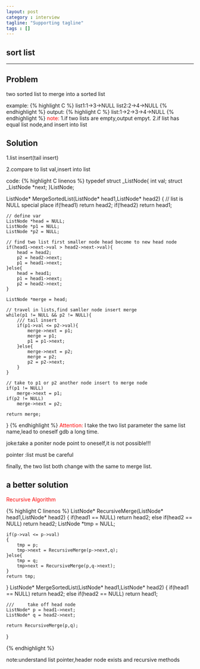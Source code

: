 ```yaml
---
layout: post
category : interview
tagline: "Supporting tagline"
tags : []
---
```

sort list
---
<!--more-->
---


## Problem
two sorted list to merge into a sorted list

example:
{% highlight C %}
list1:1->3->NULL
list2:2->4->NULL
{% endhighlight %}
output:
{% highlight C %}
list:1->2->3->4->NULL
{% endhighlight %}
<font color="red">note:</font>
1.if two lists are empty,output empyt.
2.if list has equal list  node,and insert into list

## Solution
1.list insert(tail insert)

2.compare to list val,insert into list

code:
{% highlight C linenos %}
typedef struct _ListNode{
	int		val;
	struct _ListNode *next;
}ListNode;

ListNode* MergeSortedList(ListNode* head1,ListNode* head2)
{
	// list is NULL special place
	if(!head1)
		return head2;
	if(!head2)
		return head1;

	// define var
	ListNode *head = NULL;
	ListNode *p1 = NULL;
	ListNode *p2 = NULL;

	// find two list first smaller node head become to new head node
	if(head1->next->val > head2->next->val){
		head = head2;
		p2 = head2->next;
		p1 = head1->next;
	}else{
		head = head1;
		p1 = head1->next;
		p2 = head2->next;
	}

	ListNode *merge = head;

	// travel in lists,find samller node insert merge
	while(p1 != NULL && p2 != NULL){
		/// tail insert
		if(p1->val <= p2->val){
			merge->next = p1;
			merge = p1;
			p1 = p1->next;
		}else{
			merge->next = p2;
			merge = p2;
			p2 = p2->next;
		}
	}

	// take to p1 or p2 another node insert to merge node
	if(p1 != NULL)
		merge->next = p1;
	if(p2 != NULL)
		merge->next = p2;

	return merge;
}
{% endhighlight %}
<font color="red">Attention:</font>
I take the two list parameter the same list name,lead to oneself gdb a long time.

joke:take a  poniter node point to oneself,it is not possible!!!

pointer :list must be careful

finally, the two list both change with the same to merge list.

## a better solution
<font color="red">Recursive Algorithm</font>

{% highlight C linenos %}
ListNode* RecursiveMerge(ListNode* head1,ListNode* head2)
{
	if(head1 == NULL)
		return head2;
	else if(head2 == NULL)
		return head2;
	ListNode *tmp = NULL;

	if(p->val <= p->val)
	{
		tmp = p;
		tmp->next = RecursiveMerge(p->next,q);
	}else{
		tmp = q;
		tmp>next = RecursiveMerge(p,q->next);
	}
	return tmp;

}
ListNode* MergeSortedList(ListNode* head1,ListNode* head2)
{
	if(head1 == NULL)
		return head2;
	else if(head2 == NULL)
		return head1;

	///		take off head node
	ListNode* p = head1->next;
	ListNode* q = head2->next;

	return RecursiveMerge(p,q);
}

{% endhighlight %}

note:understand list pointer,header node exists  and recursive methods


